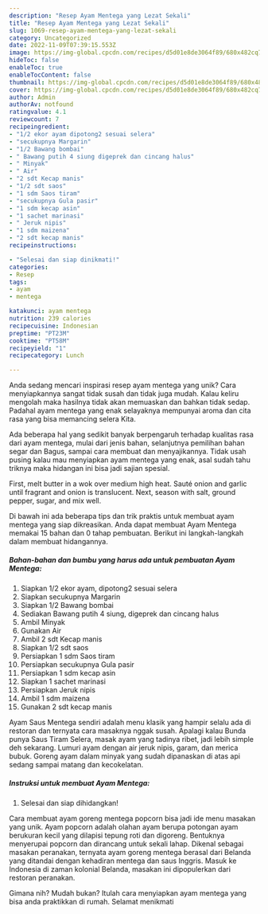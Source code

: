 ```yaml
---
description: "Resep Ayam Mentega yang Lezat Sekali"
title: "Resep Ayam Mentega yang Lezat Sekali"
slug: 1069-resep-ayam-mentega-yang-lezat-sekali
category: Uncategorized
date: 2022-11-09T07:39:15.553Z
image: https://img-global.cpcdn.com/recipes/d5d01e8de3064f89/680x482cq70/ayam-mentega-foto-resep-utama.jpg
hideToc: false
enableToc: true
enableTocContent: false
thumbnail: https://img-global.cpcdn.com/recipes/d5d01e8de3064f89/680x482cq70/ayam-mentega-foto-resep-utama.jpg
cover: https://img-global.cpcdn.com/recipes/d5d01e8de3064f89/680x482cq70/ayam-mentega-foto-resep-utama.jpg
author: Admin
authorAv: notfound
ratingvalue: 4.1
reviewcount: 7
recipeingredient:
- "1/2 ekor ayam dipotong2 sesuai selera"
- "secukupnya Margarin"
- "1/2 Bawang bombai"
- " Bawang putih 4 siung digeprek dan cincang halus"
- " Minyak"
- " Air"
- "2 sdt Kecap manis"
- "1/2 sdt saos"
- "1 sdm Saos tiram"
- "secukupnya Gula pasir"
- "1 sdm kecap asin"
- "1 sachet marinasi"
- " Jeruk nipis"
- "1 sdm maizena"
- "2 sdt kecap manis"
recipeinstructions:

- "Selesai dan siap dinikmati!"
categories:
- Resep
tags:
- ayam
- mentega

katakunci: ayam mentega 
nutrition: 239 calories
recipecuisine: Indonesian
preptime: "PT23M"
cooktime: "PT58M"
recipeyield: "1"
recipecategory: Lunch

---
```





Anda sedang mencari inspirasi resep ayam mentega yang unik? Cara menyiapkannya sangat tidak susah dan tidak juga mudah. Kalau keliru mengolah maka hasilnya tidak akan memuaskan dan bahkan tidak sedap. Padahal ayam mentega yang enak selayaknya mempunyai aroma dan cita rasa yang bisa memancing selera Kita.





Ada beberapa hal yang sedikit banyak berpengaruh terhadap kualitas rasa dari ayam mentega, mulai dari jenis bahan, selanjutnya pemilihan bahan segar dan Bagus, sampai cara membuat dan menyajikannya. Tidak usah pusing kalau mau menyiapkan ayam mentega yang enak,      asal sudah tahu triknya maka hidangan ini bisa jadi sajian spesial.














First, melt butter in a wok over medium high heat. Sauté onion and garlic until fragrant and onion is translucent. Next, season with salt, ground pepper, sugar, and mix well.






Di bawah ini ada beberapa tips dan trik praktis untuk membuat ayam mentega yang siap dikreasikan. Anda dapat membuat Ayam Mentega memakai 15 bahan dan 0 tahap pembuatan. Berikut ini langkah-langkah dalam membuat hidangannya.

<!--inarticleads1-->

##### Bahan-bahan dan bumbu yang harus ada untuk pembuatan Ayam Mentega:

1. Siapkan 1/2 ekor ayam, dipotong2 sesuai selera
1. Siapkan secukupnya Margarin
1. Siapkan 1/2 Bawang bombai
1. Sediakan  Bawang putih 4 siung, digeprek dan cincang halus
1. Ambil  Minyak
1. Gunakan  Air
1. Ambil 2 sdt Kecap manis
1. Siapkan 1/2 sdt saos
1. Persiapkan 1 sdm Saos tiram
1. Persiapkan secukupnya Gula pasir
1. Persiapkan 1 sdm kecap asin
1. Siapkan 1 sachet marinasi
1. Persiapkan  Jeruk nipis
1. Ambil 1 sdm maizena
1. Gunakan 2 sdt kecap manis


Ayam Saus Mentega sendiri adalah menu klasik yang hampir selalu ada di restoran dan ternyata cara masaknya nggak susah. Apalagi kalau Bunda punya Saus Tiram Selera, masak ayam yang tadinya ribet, jadi lebih simple deh sekarang. Lumuri ayam dengan air jeruk nipis, garam, dan merica bubuk. Goreng ayam dalam minyak yang sudah dipanaskan di atas api sedang sampai matang dan kecokelatan. 

<!--inarticleads2-->

##### Instruksi untuk membuat Ayam Mentega:


1. Selesai dan siap dihidangkan!

Cara membuat ayam goreng mentega popcorn bisa jadi ide menu masakan yang unik. Ayam popcorn adalah olahan ayam berupa potongan ayam berukuran kecil yang dilapisi tepung roti dan digoreng. Bentuknya menyerupai popcorn dan dirancang untuk sekali lahap. Dikenal sebagai masakan peranakan, ternyata ayam goreng mentega berasal dari Belanda yang ditandai dengan kehadiran mentega dan saus Inggris. Masuk ke Indonesia di zaman kolonial Belanda, masakan ini dipopulerkan dari restoran peranakan. 

Gimana nih? Mudah bukan? Itulah cara menyiapkan ayam mentega yang bisa anda praktikkan di rumah. Selamat menikmati
